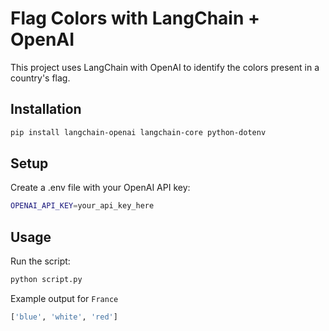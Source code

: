 # Flag Colors with LangChain + OpenAI

This project uses LangChain with OpenAI to identify the colors present in a country's flag.

## Installation

```bash
pip install langchain-openai langchain-core python-dotenv
```

## Setup

Create a .env file with your OpenAI API key:

```bash
OPENAI_API_KEY=your_api_key_here
```

## Usage

Run the script:

```bash
python script.py
```

Example output for `France`
```python
['blue', 'white', 'red']
```